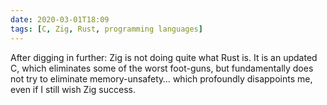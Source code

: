 ```yaml
---
date: 2020-03-01T18:09
tags: [C, Zig, Rust, programming languages]
---
```


After digging in further: Zig is not doing quite what Rust is. It is an updated C, which eliminates some of the worst foot-guns, but fundamentally does not try to eliminate memory-unsafety… which profoundly disappoints me, even if I still wish Zig success.
